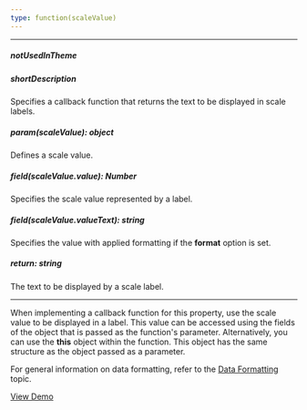 ```yaml
---
type: function(scaleValue)
---
```

---
##### notUsedInTheme

##### shortDescription
Specifies a callback function that returns the text to be displayed in scale labels.

##### param(scaleValue): object
Defines a scale value.

##### field(scaleValue.value): Number
Specifies the scale value represented by a label.

##### field(scaleValue.valueText): string
Specifies the value with applied formatting if the <b>format</b> option is set.

##### return: string
The text to be displayed by a scale label.

---
When implementing a callback function for this property, use the scale value to be displayed in a label. This value can be accessed using the fields of the object that is passed as the function's parameter. Alternatively, you can use the **this** object within the function. This object has the same structure as the object passed as a parameter.

For general information on data formatting, refer to the <a href="/Documentation/16_1/Guide/Data_Visualization/Common/Data_Formatting">Data Formatting</a> topic.

<a href="http://js.devexpress.com/Demos/WidgetsGallery/#demo/gaugescirculargaugescirculargaugebasicelementsscalelabelformatting/" class="button orange small fix-width-155" style="margin-right: 20px;" target="_blank">View Demo</a>